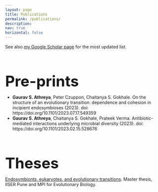 ```yaml
---
layout: page
title: Publications
permalink: /publications/
description: 
nav: true
horizontal: false
---
```


See also [my Google Scholar page](https://scholar.google.com/citations?user=nh8x3iIAAAAJ&hl=en&authuser=1) for the most updated list. 

<b> <font size="7">  
Pre-prints
</font>  </b>

<ul>
<li> <b>Gaurav S. Athreya</b>, Peter Czuppon, Chaitanya S. Gokhale. On the structure of an evolutionary transition: dependence and cohesion in incipient endosymbioses (2023). 
  doi: https://doi.org/10.1101/2023.07.17.549359  </li>

<li> <b>Gaurav S. Athreya</b>, Chaitanya S. Gokhale, Prateek Verma. Antibiotic-mediated interactions underlying microbial diversity (2023).
doi: https://doi.org/10.1101/2023.02.15.528676 </li>
</ul>

<b> <font size="7">  
Theses
</font>  </b> 

[Endosymbionts, eukaryotes, and evolutionary transitions](https://dr.iiserpune.ac.in:8080/xmlui/handle/123456789/7888). Master thesis, IISER Pune and MPI for Evolutionary Biology. 


